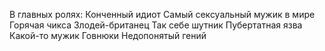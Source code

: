 В главных ролях:
  Конченный идиот
  Самый сексуальный мужик в мире
  Горячая чикса
  Злодей-британец
  Так себе шутник
  Пубертатная язва
  Какой-то мужик
  Говнюки
  Недопонятый гений
